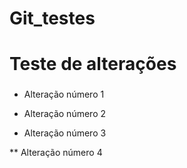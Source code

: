 # Git_testes <h1>

# Teste de alterações <h3>

* Alteração número 1

* Alteração número 2

* Alteração número 3

** Alteração número 4